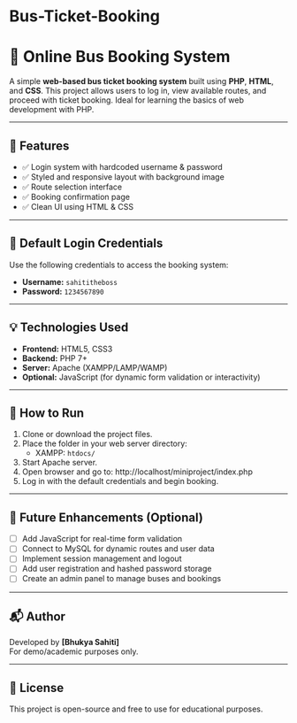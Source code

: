 # Bus-Ticket-Booking
# 🚌 Online Bus Booking System

A simple **web-based bus ticket booking system** built using **PHP**, **HTML**, and **CSS**. This project allows users to log in, view available routes, and proceed with ticket booking. Ideal for learning the basics of web development with PHP.

---


## 🚀 Features

- ✅ Login system with hardcoded username & password
- ✅ Styled and responsive layout with background image
- ✅ Route selection interface
- ✅ Booking confirmation page
- ✅ Clean UI using HTML & CSS

---

## 🔐 Default Login Credentials

Use the following credentials to access the booking system:

- **Username:** `sahititheboss`
- **Password:** `1234567890`

---

## 💡 Technologies Used

- **Frontend:** HTML5, CSS3
- **Backend:** PHP 7+
- **Server:** Apache (XAMPP/LAMP/WAMP)
- **Optional:** JavaScript (for dynamic form validation or interactivity)

---

## 🧪 How to Run

1. Clone or download the project files.
2. Place the folder in your web server directory:
   - XAMPP: `htdocs/`
3. Start Apache server.
4. Open browser and go to:
http://localhost/miniproject/index.php
5. Log in with the default credentials and begin booking.

---

## 🌱 Future Enhancements (Optional)

- [ ] Add JavaScript for real-time form validation
- [ ] Connect to MySQL for dynamic routes and user data
- [ ] Implement session management and logout
- [ ] Add user registration and hashed password storage
- [ ] Create an admin panel to manage buses and bookings

---

## 📬 Author

Developed by **[Bhukya Sahiti]**  
For demo/academic purposes only.

---

## 📄 License

This project is open-source and free to use for educational purposes.
